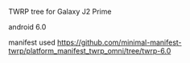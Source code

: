 TWRP tree for Galaxy J2 Prime

android 6.0

manifest used https://github.com/minimal-manifest-twrp/platform_manifest_twrp_omni/tree/twrp-6.0

